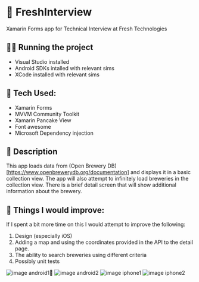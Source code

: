 # 📱 FreshInterview
Xamarin Forms app for Technical Interview at Fresh Technologies

## 🏃‍♀️ Running the project
- Visual Studio installed
- Android SDKs intalled with relevant sims
- XCode installed with relevant sims

## 🧪 Tech Used:
- Xamarin Forms
- MVVM Community Toolkit
- Xamarin Pancake View
- Font awesome
- Microsoft Dependency injection


## 📝 Description
This app loads data from (Open Brewery DB)[https://www.openbrewerydb.org/documentation] and displays it in a basic collection view. The app will also attempt to infinitely load breweries in the collection view. There is a brief detail screen that will show additional information about the brewery.

## 🎲 Things I would improve:
If I spent a bit more time on this I would attempt to improve the following:
1. Design (especially iOS)
2. Adding a map and using the coordinates provided in the API to the detail page.
3. The ability to search breweries using different criteria
4. Possibly unit tests

![image android1](./Screenshots/Screenshot_1670626762.png)🏃
![image android2](./Screenshots/Screenshot_1670626768.png)
![image iphone1](./Screenshots/iphone1.png)
![image iphone2](./Screenshots/iphone2.png)